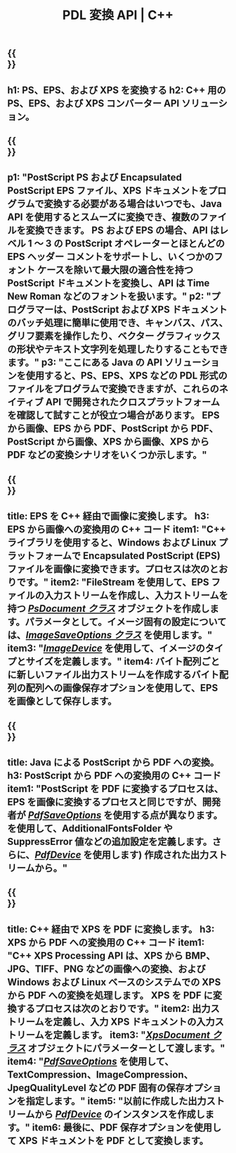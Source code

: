 ﻿---
translation: true
template: /_templates/_conversion-cpp.md
title: PDL 変換 API | C++
url: /cpp/conversion/
description: Aspose.Page PDL 変換機能を備えた C++ ライブラリを使用して、PS、EPS、および XPS を BMP、JPG、PNG、および TIFF を含む PDF および画像に変換します。
family: page
platformtag: cpp
feature: conversion
---

{{<section banner>}}
---
h1: PS、EPS、および XPS を変換する
h2: C++ 用の PS、EPS、および XPS コンバーター API ソリューション。
---

{{<section overview>}}
---
p1: "PostScript PS および Encapsulated PostScript EPS ファイル、XPS ドキュメントをプログラムで変換する必要がある場合はいつでも、Java API を使用するとスムーズに変換でき、複数のファイルを変換できます。 PS および EPS の場合、API はレベル 1 ～ 3 の PostScript オペレーターとほとんどの EPS ヘッダー コメントをサポートし、いくつかのフォント ケースを除いて最大限の適合性を持つ PostScript ドキュメントを変換し、API は Time New Roman などのフォントを扱います。"
p2: "プログラマーは、PostScript および XPS ドキュメントのバッチ処理に簡単に使用でき、キャンバス、パス、グリフ要素を操作したり、ベクター グラフィックスの形状やテキスト文字列を処理したりすることもできます。"
p3: "ここにある Java の API ソリューションを使用すると、PS、EPS、XPS などの PDL 形式のファイルをプログラムで変換できますが、これらのネイティブ API で開発されたクロスプラットフォームを確認して試すことが役立つ場合があります。 EPS から画像、EPS から PDF、PostScript から PDF、PostScript から画像、XPS から画像、XPS から PDF などの変換シナリオをいくつか示します。"
---

{{<section feature1>}}
---
title: EPS を C++ 経由で画像に変換します。
h3: EPS から画像への変換用の C++ コード
item1: "C++ ライブラリを使用すると、Windows および Linux プラットフォームで Encapsulated PostScript (EPS) ファイルを画像に変換できます。プロセスは次のとおりです。"
item2: "FileStream を使用して、EPS ファイルの入力ストリームを作成し、入力ストリームを持つ [*PsDocument クラス*](https://reference.aspose.com/page/cpp/class/aspose.page.e_p_s.ps_document) オブジェクトを作成します。パラメータとして。イメージ固有の設定については、[*ImageSaveOptions クラス*](https://reference.aspose.com/page/cpp/class/aspose.page.e_p_s.device.image_save_options) を使用します。"
item3: "[*ImageDevice*](https://reference.aspose.com/page/cpp/class/aspose.page.e_p_s.device.image_device) を使用して、イメージのタイプとサイズを定義します。"
item4: バイト配列ごとに新しいファイル出力ストリームを作成するバイト配列の配列への画像保存オプションを使用して、EPS を画像として保存します。
---


{{<section feature2>}}
---
title: Java による PostScript から PDF への変換。
h3: PostScript から PDF への変換用の C++ コード
item1: "PostScript を PDF に変換するプロセスは、EPS を画像に変換するプロセスと同じですが、開発者が [*PdfSaveOptions*](https://reference.aspose.com/page/cpp/class/aspose.page.e_p_s.device.pdf_save_options) を使用する点が異なります。  を使用して、AdditionalFontsFolder や SuppressError 値などの追加設定を定義します。さらに、[*PdfDevice*](https://reference.aspose.com/page/cpp/class/aspose.page.e_p_s.device.pdf_device) を使用します) 作成された出力ストリームから。"
---

{{<section feature3>}}
---
title: C++ 経由で XPS を PDF に変換します。
h3: XPS から PDF への変換用の C++ コード
item1: "C++ XPS Processing API は、XPS から BMP、JPG、TIFF、PNG などの画像への変換、および Windows および Linux ベースのシステムでの XPS から PDF への変換を処理します。 XPS を PDF に変換するプロセスは次のとおりです。"
item2: 出力ストリームを定義し、入力 XPS ドキュメントの入力ストリームを定義します。
item3: "[*XpsDocument クラス*](https://reference.aspose.com/page/cpp/class/aspose.page.x_p_s.xps_document) オブジェクトにパラメーターとして渡します。"
item4: "[*PdfSaveOptions*](https://reference.aspose.com/page/cpp/class/aspose.page.x_p_s.presentation.pdf.pdf_save_options) を使用して、TextCompression、ImageCompression、JpegQualityLevel などの PDF 固有の保存オプションを指定します。"
item5: "以前に作成した出力ストリームから [*PdfDevice*](https://reference.aspose.com/page/cpp/class/aspose.page.x_p_s.presentation.pdf.pdf_device) のインスタンスを作成します。"
item6: 最後に、PDF 保存オプションを使用して XPS ドキュメントを PDF として変換します。
---
